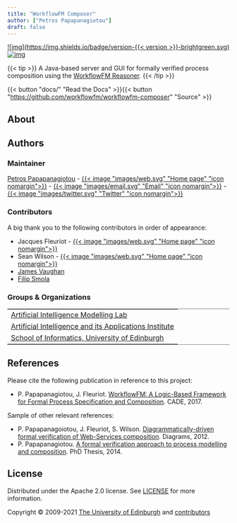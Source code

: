 ```yaml
---
title: "WorkflowFM Composer"
author: ["Petros Papapanagiotou"]
draft: false
---
```


[![img](https://img.shields.io/badge/version-{{< version >}}-brightgreen.svg)](https://github.com/workflowfm/workflowfm-reasoner/releases/latest) [![img](https://img.shields.io/badge/license-Apache%202.0-yellowgreen.svg)](https://opensource.org/licenses/Apache-2.0)

{{< tip >}}
A Java-based server and GUI for formally verified process composition using the [WorkflowFM Reasoner](http://docs.workflowfm.com/workflowfm-reasoner/).
{{< /tip >}}

{{< button "docs/" "Read the Docs" >}}{{< button "https://github.com/workflowfm/workflowfm-composer" "Source" >}}

## About


<a id="authors"></a>

## Authors


### Maintainer

[Petros Papapanagiotou](https://github.com/PetrosPapapa) - [{{< image "images/web.svg" "Home page" "icon nomargin">}}](https://homepages.inf.ed.ac.uk/ppapapan/) - [{{< image "images/email.svg" "Email" "icon nomargin">}}](mailto:petros@workflowfm.com?subject=WorkflowFM%20Reasoner) - [{{< image "images/twitter.svg" "Twitter" "icon nomargin">}}](https://twitter.com/petrospapapa)


### Contributors

A big thank you to the following contributors in order of appearance:


- Jacques Fleuriot - [{{< image "images/web.svg" "Home page" "icon nomargin">}}](https://homepages.inf.ed.ac.uk/jdf/)
- Sean Wilson - [{{< image "images/web.svg" "Home page" "icon nomargin">}}](https://www.seanw.org)
- [James Vaughan](https://github.com/JeVaughan)
- [Filip Smola](https://github.com/pilif0)



### Groups & Organizations


<table border="2" cellspacing="0" cellpadding="6" rules="groups" frame="hsides">
<tbody>
<tr>
<td class="org-left"><a href="https://aiml.inf.ed.ac.uk/">Artificial Intelligence Modelling Lab</a></td>
</tr>


<tr>
<td class="org-left"><a href="https://web.inf.ed.ac.uk/aiai">Artificial Intelligence and its Applications Institute</a></td>
</tr>


<tr>
<td class="org-left"><a href="https://www.ed.ac.uk/informatics/">School of Informatics, University of Edinburgh</a></td>
</tr>
</tbody>
</table>


<a id="references"></a>

## References

Please cite the following publication in reference to this project:

-   P. Papapanagiotou, J. Fleuriot. [WorkflowFM: A Logic-Based Framework for Formal Process Specification and Composition](https://link.springer.com/chapter/10.1007/978-3-319-63046-5%5F22). CADE, 2017.

Sample of other relevant references:

- P. Papapanagoiotou, J. Fleuriot, S. Wilson. [Diagrammatically-driven formal verification of Web-Services composition](https://link.springer.com/chapter/10.1007/978-3-642-31223-6_25). Diagrams, 2012.
- P. Papapanagiotou. [A formal verification approach to process modelling and composition](https://era.ed.ac.uk/handle/1842/17863). PhD Thesis, 2014.


## License

Distributed under the Apache 2.0 license. See [LICENSE](https://github.com/workflowfm/workflowfm-composer/blob/master/LICENSE) for more information.

Copyright &copy; 2009-2021 [The University of Edinburgh](https://www.ed.ac.uk/) and [contributors](#authors)
